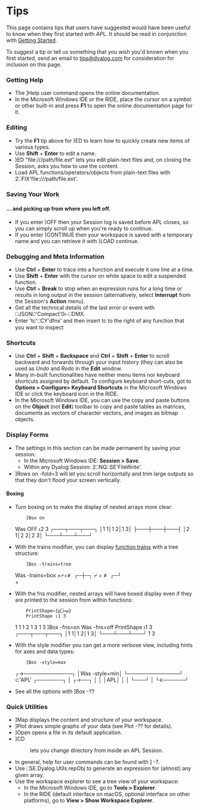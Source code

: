 # Tips
This page contains tips that users have suggested would have been useful to know when they first started with APL. It should be read in conjunction with [Getting Started](https://www.dyalog.com/getting-started.htm).

To suggest a tip or tell us something that you wish you'd known when you first started, send an email to [tips@dyalog.com](mailto:tips@dyalog.com) for consideration for inclusion on this page.

### Getting Help

- The ]Help user command opens the online documentation.
- In the Microsoft Windows IDE or the RIDE, place the cursor on a symbol or other built-in and press **F1** to open the online documentation page for it.

### Editing

- Try the **F1** tip above for )ED to learn how to quickly create new items of various types.
- Use **Shift** + **Enter** to edit a name.
- )ED "file:///path/file.ext" lets you edit plain-text files and, on closing the Session, asks you how to use the content.
- Load APL functions/operators/objects from plain-text files with 2⎕FIX'file:///path/file.ext'.

### Saving Your Work

#### ... and picking up from where you left off.

- If you enter )OFF then your Session log is saved before APL closes, so you can simply scroll up when you're ready to continue.
- If you enter )CONTINUE then your workspace is saved with a temporary name and you can retrieve it with )LOAD continue.

### Debugging and Meta Information

- Use **Ctrl** + **Enter** to trace into a function and execute it one line at a time.
- Use **Shift** + **Enter** with the cursor on white space to edit a suspended function.
- Use **Ctrl** + **Break** to stop when an expression runs for a long time or results in long output in the session (alternatively, select **Interrupt** from the Session's **Action** menu).
- Get all the technical details of the last error or event with ⎕JSON⍠'Compact'0⊢⎕DMX.
- Enter 'tc'⎕CY'dfns' and then insert tc to the right of any function that you want to inspect

### Shortcuts

- Use **Ctrl** + **Shift** + **Backspace** and **Ctrl** + **Shift** + **Enter** to scroll backward and forwards through your input history (they can also be used as _Undo_ and _Redo_ in the **Edit** window.
- Many in-built functionalities have neither menu items nor keyboard shortcuts assigned by default. To configure keyboard short-cuts, got to **Options > Configure> Keyboard Shortcuts** in the Microsoft Windows IDE or click the keyboard icon in the RIDE.
- In the Microsoft Windows IDE, you can use the copy and paste buttons on the **Object** (not **Edit**) toolbar to copy and paste tables as matrices, documents as vectors of character vectors, and images as bitmap objects.

### Display Forms

- The settings in this section can be made permanent by saving your session:
    - In the Microsoft Windows IDE: **Session > Save**.
    - Within any Dyalog Session: 2⎕NQ⎕SE'FileWrite'.
- ]Rows on -fold=3 will let you scroll horizontally and trim large outputs so that they don't flood your screen vertically.

#### Boxing

- Turn boxing on to make the display of nested arrays more clear:
    
          ]Box on
    Was OFF
          ⍳2 3
    ┌───┬───┬───┐
    │1 1│1 2│1 3│
    ├───┼───┼───┤
    │2 1│2 2│2 3│
    └───┴───┴───┘
    
- With the trains modifier, you can display [function trains](https://apl.wiki/Tacit_programming#Trains) with a tree structure:
    
          ]Box -trains=tree
    Was -trains=box
          +⌿÷≢
      ┌─┼─┐
      ⌿ ÷ ≢
    ┌─┘    
    +
    
- With the fns modifier, nested arrays will have boxed display even if they are printed to the session from within functions:
    
          PrintShape←{⍴⎕←⍵}
          PrintShape ⍳1 3
     1 1  1 2  1 3 
    1 3
          ]Box -fns=on
    Was -fns=off
          PrintShape ⍳1 3
    ┌───┬───┬───┐
    │1 1│1 2│1 3│
    └───┴───┴───┘
    1 3
    
- With the style modifier you can get a more verbose view, including hints for axes and data types:
    
          ]Box -style=max
    ┌→─────────────┐
    │Was -style=min│
    └──────────────┘
          ⊂'APL'
    ┌───────┐
    │ ┌→──┐ │
    │ │APL│ │
    │ └───┘ │
    └∊──────┘
    
- See all the options with ]Box -??

### Quick Utilities

- ]Map displays the content and structure of your workspace.
- ]Plot <data> draws simple graphs of your data (see Plot -?? for details).
- ]Open <filename> opens a file in its default application.
- ]CD <dir> lets you change directory from inside an APL Session.
- In general, help for user commands can be found with ]<Command> -?.
- Use ⎕SE.Dyalog.Utils.repObj <myArray> to generate an expression for (almost) any given array.
- Use the workspace explorer to see a tree view of your workspace:
    - In the Microsoft Windows IDE, go to **Tools > Explorer**.
    - In the RIDE (default interface on macOS, optional interface on other platforms), go to **View > Show Workspace Explorer**.